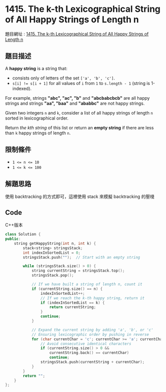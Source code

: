 # 1415. The k-th Lexicographical String of All Happy Strings of Length n

題目網址 : [1415. The k-th Lexicographical String of All Happy Strings of Length n](https://leetcode.com/problems/the-k-th-lexicographical-string-of-all-happy-strings-of-length-n/description)

## 題目描述

A **happy string** is a string that:

- consists only of letters of the set `['a', 'b', 'c']`.
- `s[i] != s[i + 1]` for all values of `i` from `1` to `s.length - 1` (string is 1-indexed).

For example, strings **"abc", "ac", "b"** and **"abcbabcbcb"** are all happy strings and strings **"aa", "baa"** and **"ababbc"** are not happy strings.

Given two integers `n` and `k`, consider a list of all happy strings of length `n` sorted in lexicographical order.

Return _the kth string_ of this list or return an **empty string** if there are less than `k` happy strings of length `n`.

## 限制條件

- `1 <= n <= 10`
- `1 <= k <= 100`

## 解題思路

使用 backtracking 的方式即可，這裡使用 stack 來模擬 backtracking 的壓棧

## Code

C++版本

```C++
class Solution {
public:
    string getHappyString(int n, int k) {
        stack<string> stringsStack;
        int indexInSortedList = 0;
        stringsStack.push("");  // Start with an empty string

        while (stringsStack.size() > 0) {
            string currentString = stringsStack.top();
            stringsStack.pop();

            // If we have built a string of length n, count it
            if (currentString.size() == n) {
                indexInSortedList++;
                // If we reach the k-th happy string, return it
                if (indexInSortedList == k) {
                    return currentString;
                }
                continue;
            }

            // Expand the current string by adding 'a', 'b', or 'c'
            // Ensuring lexicographic order by pushing in reverse
            for (char currentChar = 'c'; currentChar >= 'a'; currentChar--) {
                // Avoid consecutive identical characters
                if (currentString.size() > 0 &&
                    currentString.back() == currentChar)
                    continue;
                stringsStack.push(currentString + currentChar);
            }
        }
        return "";
    }
};
```
